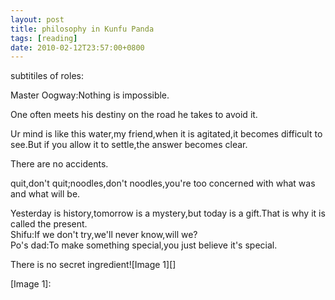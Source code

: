 ```yaml
---
layout: post
title: philosophy in Kunfu Panda
tags: [reading]
date: 2010-02-12T23:57:00+0800
---
```


subtitiles of roles:  
  
Master Oogway:Nothing is impossible.  
  
One often meets his destiny on the road he takes to avoid it.  
  
Ur mind is like this water,my friend,when it is agitated,it becomes difficult to see.But if you allow it to settle,the answer becomes clear.  
  
There are no accidents.  
  
quit,don't quit;noodles,don't noodles,you're too concerned with what was and what will be.  
  
Yesterday is history,tomorrow is a mystery,but today is a gift.That is why it is called the present.  
Shifu:If we don't try,we'll never know,will we?  
Po's dad:To make something special,you just believe it's special.  
  
There is no secret ingredient![Image 1][]


[Image 1]: 